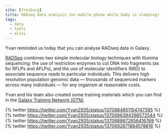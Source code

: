 ```yaml
---
site: [freiburg]
title: RADseq data analysis (on mobile phone while baby is sleeping)
tags:
  - data
  - tools
  - elixi
---
```


Yvan reminded us today that you can analyse RADseq data in Galaxy.

[RADSeq](https://doi.org/10.1093/bfgp/elq031) combines two simple molecular biology techniques with
Illumina sequencing: the use of restriction enzymes to cut DNA into fragments (as for RFLPs and AFLPs),
and the use of molecular identifiers (MID) to associate sequence reads to particular individuals.
This delivers high resolution population genomic data — thousands of sequenced markers across many individuals — for any organism at reasonable costs.

Yvan and his team also created some training materials which you can find in the [Galaxy Training Network (GTN)](https://training.galaxyproject.org/training-material/search?query=RAD-seq).

{% twitter https://twitter.com/Yvan2935/status/1370684851154747395 %}
{% twitter https://twitter.com/Yvan2935/status/1370686394398572544 %}
{% twitter https://twitter.com/Yvan2935/status/1370688672656416769 %}
{% twitter https://twitter.com/Yvan2935/status/1370692871884578816 %}
